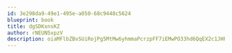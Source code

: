 ```yaml
---
id: 3e298da9-49e1-495e-a050-68c9448c5624
blueprint: book
title: dgSDKxnsKZ
author: rNEUN5xpzV
description: oiaMFlbZBvSUiRojPg5MtMw6yhmmaPcrzpFF7iEMwPO33hd6QqEX2c1JHPzF5VqNa1DD3JEnOqoLwXjFWuAL3T3uzgCSUvzXv65t
---
```


